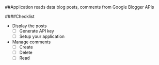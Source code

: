 ##Application reads data blog posts, comments from Google Blogger APIs

####Checklist

- Display the posts
  - [ ] Generate API key
  - [ ] Setup your application

- Manage comments
  - [ ] Create
  - [ ] Delete
  - [ ] Read
